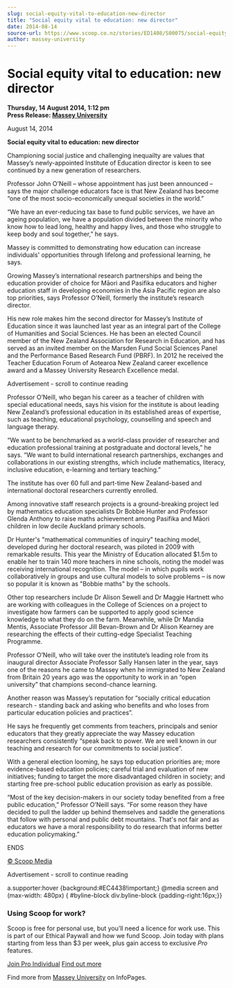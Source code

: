 ```yaml
---
slug: social-equity-vital-to-education-new-director
title: "Social equity vital to education: new director"
date: 2014-08-14
source-url: https://www.scoop.co.nz/stories/ED1408/S00075/social-equity-vital-to-education-new-director.htm
author: massey-university
---
```

Social equity vital to education: new director
==============================================

**Thursday, 14 August 2014, 1:12 pm**  
**Press Release: [Massey University](https://info.scoop.co.nz/Massey_University)**

August 14, 2014

**Social equity vital to education: new director**

Championing social justice and challenging inequailty are values that Massey’s newly-appointed Institute of Education director is keen to see continued by a new generation of researchers.

Professor John O’Neill – whose appointment has just been announced – says the major challenge educators face is that New Zealand has become “one of the most socio-economically unequal societies in the world.”

“We have an ever-reducing tax base to fund public services, we have an ageing population, we have a population divided between the minority who know how to lead long, healthy and happy lives, and those who struggle to keep body and soul together,” he says.

Massey is committed to demonstrating how education can increase individuals' opportunities through lifelong and professional learning, he says.

Growing Massey’s international research partnerships and being the education provider of choice for Māori and Pasifika educators and higher education staff in developing economies in the Asia Pacific region are also top priorities, says Professor O’Neill, formerly the institute’s research director.

His new role makes him the second director for Massey’s Institute of Education since it was launched last year as an integral part of the College of Humanities and Social Sciences. He has been an elected Council member of the New Zealand Association for Research in Education, and has served as an invited member on the Marsden Fund Social Sciences Panel and the Performance Based Research Fund (PBRF). In 2012 he received the Teacher Education Forum of Aotearoa New Zealand career excellence award and a Massey University Research Excellence medal.

Advertisement - scroll to continue reading





Professor O’Neill, who began his career as a teacher of children with special educational needs, says his vision for the institute is about leading New Zealand’s professional education in its established areas of expertise, such as teaching, educational psychology, counselling and speech and language therapy.

“We want to be benchmarked as a world-class provider of researcher and education professional training at postgraduate and doctoral levels,” he says. “We want to build international research partnerships, exchanges and collaborations in our existing strengths, which include mathematics, literacy, inclusive education, e-learning and tertiary teaching.”

The institute has over 60 full and part-time New Zealand-based and international doctoral researchers currently enrolled.

Among innovative staff research projects is a ground-breaking project led by mathematics education specialists Dr Bobbie Hunter and Professor Glenda Anthony to raise maths achievement among Pasifika and Māori children in low decile Auckland primary schools.

Dr Hunter's "mathematical communities of inquiry" teaching model, developed during her doctoral research, was piloted in 2009 with remarkable results. This year the Ministry of Education allocated $1.5m to enable her to train 140 more teachers in nine schools, noting the model was receiving international recognition. The model – in which pupils work collaboratively in groups and use cultural models to solve problems – is now so popular it is known as "Bobbie maths" by the schools.

Other top researchers include Dr Alison Sewell and Dr Maggie Hartnett who are working with colleagues in the College of Sciences on a project to investigate how farmers can be supported to apply good science knowledge to what they do on the farm. Meanwhile, while Dr Mandia Mentis, Associate Professor Jill Bevan-Brown and Dr Alison Kearney are researching the effects of their cutting-edge Specialist Teaching Programme.

Professor O’Neill, who will take over the institute’s leading role from its inaugural director Associate Professor Sally Hansen later in the year, says one of the reasons he came to Massey when he immigrated to New Zealand from Britain 20 years ago was the opportunity to work in an “open university” that champions second-chance learning.

Another reason was Massey’s reputation for “socially critical education research - standing back and asking who benefits and who loses from particular education policies and practices”.

He says he frequently get comments from teachers, principals and senior educators that they greatly appreciate the way Massey education researchers consistently “speak back to power. We are well known in our teaching and research for our commitments to social justice”.

With a general election looming, he says top education priorities are; more evidence-based education policies; careful trial and evaluation of new initiatives; funding to target the more disadvantaged children in society; and starting free pre-school public education provision as early as possible.

“Most of the key decision-makers in our society today benefited from a free public education,” Professor O’Neill says. “For some reason they have decided to pull the ladder up behind themselves and saddle the generations that follow with personal and public debt mountains. That's not fair and as educators we have a moral responsibility to do research that informs better education policymaking.”

ENDS

[© Scoop Media](http://www.scoop.co.nz/about/terms.html)  

Advertisement - scroll to continue reading



a.supporter:hover {background:#EC4438!important;} @media screen and (max-width: 480px) { #byline-block div.byline-block {padding-right:16px;}}

### Using Scoop for work?

Scoop is free for personal use, but you’ll need a licence for work use. This is part of our Ethical Paywall and how we fund Scoop. Join today with plans starting from less than $3 per week, plus gain access to exclusive _Pro_ features.  
  
[Join Pro Individual](https://pro.scoop.co.nz/Individual/?from=ProIn24) [Find out more](https://pro.scoop.co.nz/using-scoop-for-work/?from=ProIn24)

Find more from [Massey University](https://info.scoop.co.nz/Massey_University) on InfoPages.